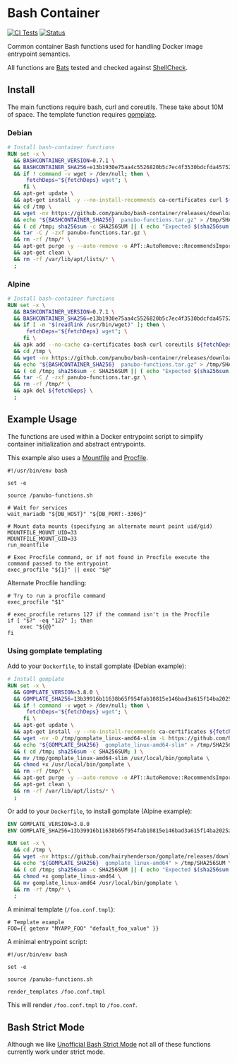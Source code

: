 # Bash Container

[![CI Tests](https://github.com/panubo/bash-container/workflows/CI%20Tests/badge.svg)](https://github.com/panubo/bash-container/actions)
[![Status](https://img.shields.io/badge/status-STABLE-green.svg)]()

Common container Bash functions used for handling Docker image entrypoint semantics.

All functions are [Bats](https://github.com/bats-core/bats-core) tested and checked against [ShellCheck](https://github.com/koalaman/shellcheck).

## Install

The main functions require bash, curl and coreutils. These take about 10M of space. The template function requires [gomplate](https://github.com/hairyhenderson/gomplate/).

### Debian

```Dockerfile
# Install bash-container functions
RUN set -x \
  && BASHCONTAINER_VERSION=0.7.1 \
  && BASHCONTAINER_SHA256=e13b1930e75aa4c5526820b5c7ec4f3530bdcfda45752bcf8dfef193d4624977 \
  && if ! command -v wget > /dev/null; then \
      fetchDeps="${fetchDeps} wget"; \
     fi \
  && apt-get update \
  && apt-get install -y --no-install-recommends ca-certificates curl ${fetchDeps} \
  && cd /tmp \
  && wget -nv https://github.com/panubo/bash-container/releases/download/v${BASHCONTAINER_VERSION}/panubo-functions.tar.gz \
  && echo "${BASHCONTAINER_SHA256}  panubo-functions.tar.gz" > /tmp/SHA256SUM \
  && ( cd /tmp; sha256sum -c SHA256SUM || ( echo "Expected $(sha256sum panubo-functions.tar.gz)"; exit 1; )) \
  && tar -C / -zxf panubo-functions.tar.gz \
  && rm -rf /tmp/* \
  && apt-get purge -y --auto-remove -o APT::AutoRemove::RecommendsImportant=false ${fetchDeps} \
  && apt-get clean \
  && rm -rf /var/lib/apt/lists/* \
  ;
```

### Alpine

```Dockerfile
# Install bash-container functions
RUN set -x \
  && BASHCONTAINER_VERSION=0.7.1 \
  && BASHCONTAINER_SHA256=e13b1930e75aa4c5526820b5c7ec4f3530bdcfda45752bcf8dfef193d4624977 \
  && if [ -n "$(readlink /usr/bin/wget)" ]; then \
      fetchDeps="${fetchDeps} wget"; \
     fi \
  && apk add --no-cache ca-certificates bash curl coreutils ${fetchDeps} \
  && cd /tmp \
  && wget -nv https://github.com/panubo/bash-container/releases/download/v${BASHCONTAINER_VERSION}/panubo-functions.tar.gz \
  && echo "${BASHCONTAINER_SHA256}  panubo-functions.tar.gz" > /tmp/SHA256SUM \
  && ( cd /tmp; sha256sum -c SHA256SUM || ( echo "Expected $(sha256sum panubo-functions.tar.gz)"; exit 1; )) \
  && tar -C / -zxf panubo-functions.tar.gz \
  && rm -rf /tmp/* \
  && apk del ${fetchDeps} \
  ;
```

## Example Usage

The functions are used within a Docker entrypoint script to simplify container initialization and abstract entrypoints.

This example also uses a [Mountfile](https://github.com/voltgrid/voltgrid-pie/blob/master/docs/mountfile.md) and [Procfile](https://devcenter.heroku.com/articles/procfile#procfile-format).

```shell
#!/usr/bin/env bash

set -e

source /panubo-functions.sh

# Wait for services
wait_mariadb "${DB_HOST}" "${DB_PORT:-3306}"

# Mount data mounts (specifying an alternate mount point uid/gid)
MOUNTFILE_MOUNT_UID=33
MOUNTFILE_MOUNT_GID=33
run_mountfile

# Exec Procfile command, or if not found in Procfile execute the command passed to the entrypoint
exec_procfile "${1}" || exec "$@"
```

Alternate Procfile handling:

```shell
# Try to run a procfile command
exec_procfile "$1"

# exec_procfile returns 127 if the command isn't in the Procfile
if [ "$?" -eq "127" ]; then
	exec "${@}"
fi

```

### Using gomplate templating

Add to your `Dockerfile`, to install gomplate (Debian example):

```Dockerfile
# Install gomplate
RUN set -x \
  && GOMPLATE_VERSION=3.8.0 \
  && GOMPLATE_SHA256=13b39916b11638b65f954fab10815e146bad3a615f14ba2025a375faf0d1107e \
  && if ! command -v wget > /dev/null; then \
      fetchDeps="${fetchDeps} wget"; \
     fi \
  && apt-get update \
  && apt-get install -y --no-install-recommends ca-certificates ${fetchDeps} \
  && wget -nv -O /tmp/gomplate_linux-amd64-slim -L https://github.com/hairyhenderson/gomplate/releases/download/v${GOMPLATE_VERSION}/gomplate_linux-amd64-slim \
  && echo "${GOMPLATE_SHA256}  gomplate_linux-amd64-slim" > /tmp/SHA256SUM \
  && ( cd /tmp; sha256sum -c SHA256SUM; ) \
  && mv /tmp/gomplate_linux-amd64-slim /usr/local/bin/gomplate \
  && chmod +x /usr/local/bin/gomplate \
  && rm -rf /tmp/* \
  && apt-get purge -y --auto-remove -o APT::AutoRemove::RecommendsImportant=false ${fetchDeps} \
  && apt-get clean \
  && rm -rf /var/lib/apt/lists/* \
  ;
```

Or add to your `Dockerfile`, to install gomplate (Alpine example):

```Dockerfile
ENV GOMPLATE_VERSION=3.8.0
ENV GOMPLATE_SHA256=13b39916b11638b65f954fab10815e146bad3a615f14ba2025a375faf0d1107e

RUN set -x \
  && cd /tmp \
  && wget -nv https://github.com/hairyhenderson/gomplate/releases/download/v${GOMPLATE_VERSION}/gomplate_linux-amd64 \
  && echo "${GOMPLATE_SHA256}  gomplate_linux-amd64" > /tmp/SHA256SUM \
  && ( cd /tmp; sha256sum -c SHA256SUM || ( echo "Expected $(sha256sum gomplate_linux-amd64)"; exit 1; )) \
  && chmod +x gomplate_linux-amd64 \
  && mv gomplate_linux-amd64 /usr/local/bin/gomplate \
  && rm -rf /tmp/* \
  ;
```

A minimal template (`/foo.conf.tmpl`):

```
# Template example
FOO={{ getenv "MYAPP_FOO" "default_foo_value" }}
```

A minimal entrypoint script:

```shell
#!/usr/bin/env bash

set -e

source /panubo-functions.sh

render_templates /foo.conf.tmpl
```

This will render `/foo.conf.tmpl` to `/foo.conf`.

## Bash Strict Mode

Although we like [Unofficial Bash Strict Mode](http://redsymbol.net/articles/unofficial-bash-strict-mode/) not all of these functions currently work under strict mode.
